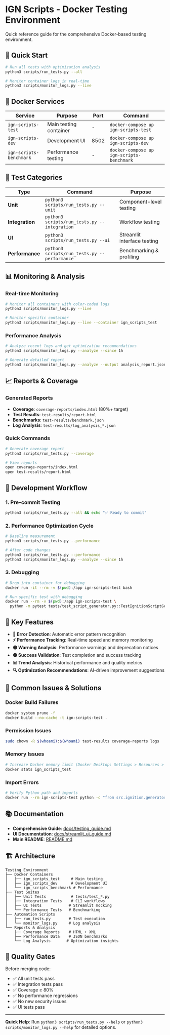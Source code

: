 # IGN Scripts - Docker Testing Environment

Quick reference guide for the comprehensive Docker-based testing environment.

## 🚀 Quick Start

```bash
# Run all tests with optimization analysis
python3 scripts/run_tests.py --all

# Monitor container logs in real-time
python3 scripts/monitor_logs.py --live
```

## 🐳 Docker Services

| Service | Purpose | Port | Command |
|---------|---------|------|---------|
| `ign-scripts-test` | Main testing container | - | `docker-compose up ign-scripts-test` |
| `ign-scripts-dev` | Development UI | 8502 | `docker-compose up ign-scripts-dev` |
| `ign-scripts-benchmark` | Performance testing | - | `docker-compose up ign-scripts-benchmark` |

## 🧪 Test Categories

| Type | Command | Purpose |
|------|---------|---------|
| **Unit** | `python3 scripts/run_tests.py --unit` | Component-level testing |
| **Integration** | `python3 scripts/run_tests.py --integration` | Workflow testing |
| **UI** | `python3 scripts/run_tests.py --ui` | Streamlit interface testing |
| **Performance** | `python3 scripts/run_tests.py --performance` | Benchmarking & profiling |

## 📊 Monitoring & Analysis

### Real-time Monitoring
```bash
# Monitor all containers with color-coded logs
python3 scripts/monitor_logs.py --live

# Monitor specific container
python3 scripts/monitor_logs.py --live --container ign_scripts_test
```

### Performance Analysis
```bash
# Analyze recent logs and get optimization recommendations
python3 scripts/monitor_logs.py --analyze --since 1h

# Generate detailed report
python3 scripts/monitor_logs.py --analyze --output analysis_report.json
```

## 📈 Reports & Coverage

### Generated Reports
- **Coverage**: `coverage-reports/index.html` (80%+ target)
- **Test Results**: `test-results/report.html`
- **Benchmarks**: `test-results/benchmark.json`
- **Log Analysis**: `test-results/log_analysis_*.json`

### Quick Commands
```bash
# Generate coverage report
python3 scripts/run_tests.py --coverage

# View reports
open coverage-reports/index.html
open test-results/report.html
```

## 🔧 Development Workflow

### 1. Pre-commit Testing
```bash
python3 scripts/run_tests.py --all && echo "✅ Ready to commit"
```

### 2. Performance Optimization Cycle
```bash
# Baseline measurement
python3 scripts/run_tests.py --performance

# After code changes
python3 scripts/run_tests.py --performance
python3 scripts/monitor_logs.py --analyze --since 1h
```

### 3. Debugging
```bash
# Drop into container for debugging
docker run -it --rm -v $(pwd):/app ign-scripts-test bash

# Run specific test with debugging
docker run --rm -v $(pwd):/app ign-scripts-test \
  python -m pytest tests/test_script_generator.py::TestIgnitionScriptGenerator::test_generate_script_with_navigation -v -s
```

## 🎯 Key Features

- **🔴 Error Detection**: Automatic error pattern recognition
- **⚡ Performance Tracking**: Real-time speed and memory monitoring
- **🟡 Warning Analysis**: Performance warnings and deprecation notices
- **🟢 Success Validation**: Test completion and success tracking
- **📊 Trend Analysis**: Historical performance and quality metrics
- **🔍 Optimization Recommendations**: AI-driven improvement suggestions

## 🚨 Common Issues & Solutions

### Docker Build Failures
```bash
docker system prune -f
docker build --no-cache -t ign-scripts-test .
```

### Permission Issues
```bash
sudo chown -R $(whoami):$(whoami) test-results coverage-reports logs
```

### Memory Issues
```bash
# Increase Docker memory limit (Docker Desktop: Settings > Resources > Memory > 4GB+)
docker stats ign_scripts_test
```

### Import Errors
```bash
# Verify Python path and imports
docker run --rm ign-scripts-test python -c "from src.ignition.generators.script_generator import IgnitionScriptGenerator; print('✅ OK')"
```

## 📚 Documentation

- **Comprehensive Guide**: [docs/testing_guide.md](docs/testing_guide.md)
- **UI Documentation**: [docs/streamlit_ui_guide.md](docs/streamlit_ui_guide.md)
- **Main README**: [README.md](README.md)

## 🏗️ Architecture

```
Testing Environment
├── Docker Containers
│   ├── ign_scripts_test     # Main testing
│   ├── ign_scripts_dev      # Development UI
│   └── ign_scripts_benchmark # Performance
├── Test Suites
│   ├── Unit Tests           # tests/test_*.py
│   ├── Integration Tests    # CLI workflows
│   ├── UI Tests            # Streamlit mocking
│   └── Performance Tests   # Benchmarking
├── Automation Scripts
│   ├── run_tests.py        # Test execution
│   └── monitor_logs.py     # Log analysis
└── Reports & Analysis
    ├── Coverage Reports    # HTML + XML
    ├── Performance Data    # JSON benchmarks
    └── Log Analysis       # Optimization insights
```

## 🎯 Quality Gates

Before merging code:
- ✅ All unit tests pass
- ✅ Integration tests pass
- ✅ Coverage ≥ 80%
- ✅ No performance regressions
- ✅ No new security issues
- ✅ UI tests pass

---

**Quick Help**: Run `python3 scripts/run_tests.py --help` or `python3 scripts/monitor_logs.py --help` for detailed options.
